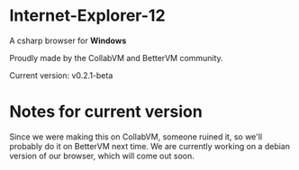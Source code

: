 # Internet-Explorer-12
A csharp browser for <b>Windows</b>

Proudly made by the CollabVM and BetterVM community.

Current version: v0.2.1-beta

# Notes for current version
Since we were making this on CollabVM, someone ruined it, so we'll probably do it on BetterVM next time. We are currently working on a debian version of our browser, which will come out soon.
